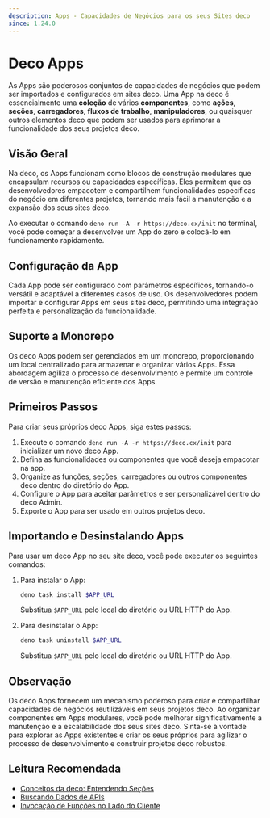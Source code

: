 ```yaml
---
description: Apps - Capacidades de Negócios para os seus Sites deco
since: 1.24.0
---
```


# Deco Apps

As Apps são poderosos conjuntos de capacidades de negócios que podem ser
importados e configurados em sites deco. Uma App na deco é essencialmente uma
**coleção** de vários **componentes**, como **ações**, **seções**,
**carregadores**, **fluxos de trabalho**, **manipuladores**, ou quaisquer outros
elementos deco que podem ser usados para aprimorar a funcionalidade dos seus
projetos deco.

## Visão Geral

Na deco, os Apps funcionam como blocos de construção modulares que encapsulam
recursos ou capacidades específicas. Eles permitem que os desenvolvedores
empacotem e compartilhem funcionalidades específicas do negócio em diferentes
projetos, tornando mais fácil a manutenção e a expansão dos seus sites deco.

Ao executar o comando `deno run -A -r https://deco.cx/init` no terminal, você
pode começar a desenvolver um App do zero e colocá-lo em funcionamento
rapidamente.

## Configuração da App

Cada App pode ser configurado com parâmetros específicos, tornando-o versátil e
adaptável a diferentes casos de uso. Os desenvolvedores podem importar e
configurar Apps em seus sites deco, permitindo uma integração perfeita e
personalização da funcionalidade.

## Suporte a Monorepo

Os deco Apps podem ser gerenciados em um monorepo, proporcionando um local
centralizado para armazenar e organizar vários Apps. Essa abordagem agiliza o
processo de desenvolvimento e permite um controle de versão e manutenção
eficiente dos Apps.

## Primeiros Passos

Para criar seus próprios deco Apps, siga estes passos:

1. Execute o comando `deno run -A -r https://deco.cx/init` para inicializar um
   novo deco App.
2. Defina as funcionalidades ou componentes que você deseja empacotar na app.
3. Organize as funções, seções, carregadores ou outros componentes deco dentro
   do diretório do App.
4. Configure o App para aceitar parâmetros e ser personalizável dentro do deco
   Admin.
5. Exporte o App para ser usado em outros projetos deco.

## Importando e Desinstalando Apps

Para usar um deco App no seu site deco, você pode executar os seguintes
comandos:

1. Para instalar o App:

   ```sh
   deno task install $APP_URL
   ```

   Substitua `$APP_URL` pelo local do diretório ou URL HTTP do App.

2. Para desinstalar o App:

   ```sh
   deno task uninstall $APP_URL
   ```

   Substitua `$APP_URL` pelo local do diretório ou URL HTTP do App.

## Observação

Os deco Apps fornecem um mecanismo poderoso para criar e compartilhar
capacidades de negócios reutilizáveis em seus projetos deco. Ao organizar
componentes em Apps modulares, você pode melhorar significativamente a
manutenção e a escalabilidade dos seus sites deco. Sinta-se à vontade para
explorar as Apps existentes e criar os seus próprios para agilizar o processo de
desenvolvimento e construir projetos deco robustos.

## Leitura Recomendada

- [Conceitos da deco: Entendendo Seções](/docs/pt-br/concepts/section)
- [Buscando Dados de APIs](/docs/pt-br/developing/fetching-data)
- [Invocação de Funções no Lado do Cliente](/docs/pt-br/developing/fetching-data-client)

